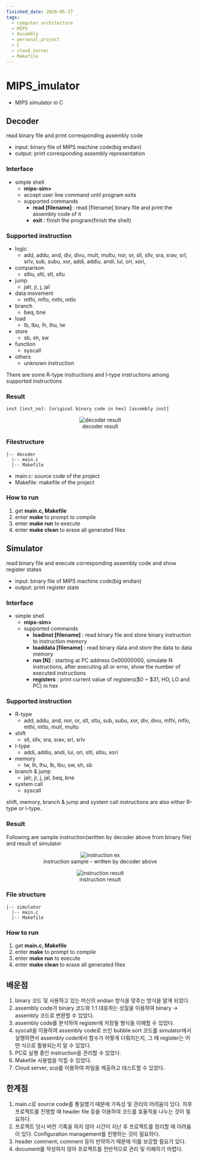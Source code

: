 ```yaml
---
finished_date: 2020-05-27
tags:
  - computer_architecture
  - MIPS
  - Assembly
  - personal_project
  - C
  - cloud_server
  - Makefile
---
```

# MIPS_imulator
- MIPS simulator in C

## Decoder
read binary file and print corresponding assembly code
- input: binary file of MIPS machine code(big endian)
- output: print corresponding assembly representation
### Interface
- simple shell
  - **mips-sim>**
  - accept user line command until program exits
  - supported commands
    - **read [filename]** : read [filename] binary file and print the assembly code of it
    - **exit** : finish the program(finish the shell)

### Supported instruction
- logic
  - add, addu, and, div, divu, mult, multu, nor, or, sll, sllv, sra, srav, srl, srlv, sub, subu, xor, addi, addiu, andi,  lui, ori, xori,
- comparison
  - sltiu, slti, slt, sltu
- jump
  - jalr, jr, j, jal
- data movement
  - mfhi, mflo, mthi, mtlo
- branch
  - beq, bne
- load
  - lb, lbu, lh, lhu, lw
- store
  - sb, sh, sw 
- function
  - syscall 
- others
  - unknown instruction

There are some R-type instructions and I-type instructions among supported instructions

### Result
```
inst [inst_no]: [original binary code in hex] [assembly inst] 
```
<p align="center">
  <img src="./images/decoder_result.PNG" alt="decoder result"> <br/>
  decoder result
</p>

### Filestructure
```
|-- decoder
  |-- main.c
  |-- Makefile
```
- main.c: source code of the project
- Makefile: makefile of the project

### How to run
1. get **main.c, Makefile**
2. enter **make** to prompt to compile 
3. enter **make run** to execute
4. enter **make clean** to erase all generated files
  
## Simulator
read binary file and execute corresponding assembly code and show register states
- input: binary file of MIPS machine code(big endian)
- output: print register state

### Interface
- simple shell
  - **mips-sim>**
  - supported commands
    - **loadinst [filename]** : read binary file and store binary instruction to instruction memory
    - **loaddata [filename]** : read binary data and store the data to data memory
    - **run [N]** : starting at PC address 0x00000000, simulate N instructions, after executing all or error, show the number of executed instructions
    - **registers** : print current value of registers($0 ~ $31, HO, LO and PC) in hex

### Supported instruction
- R-type
  - add, addu, and, nor, or, slt, sltu, sub, subu, xor, div, divu, mfhi, mflo, mthi, mtlo, mult, multu
- shift
  - sll, sllv, sra, srav, srl, srlv
- I-type
  - addi, addiu, andi, lui, ori, slti, sltiu, xori
- memory
  - lw, lh, lhu, lb, lbu, sw, sh, sb
- branch & jump
  - jalr, jr, j, jal, beq, bne 
- system call
  - syscall 

shift, memory, branch & jump and system call instructions are also either R-type or I-type.

### Result
Following are sample instruction(written by decoder above from binary file) and result of simulator
<p align="center">
  <img src="./images/simulator_inst.PNG" alt="instruction ex"> <br/>
  instruction sample - written by decoder above
</p>

<p align="center">
  <img src="./images/simulator_result.PNG" alt="instruction result"> <br/>
  instruction result
</p>

### File structure
```
|-- simulator
  |-- main.c
  |-- Makefile
```

### How to run
1. get **main.c, Makefile**
2. enter **make** to prompt to compile 
3. enter **make run** to execute
4. enter **make clean** to erase all generated files

## 배운점
1. binary 코드 및 사용하고 있는 머신의 endian 방식을 맞추는 방식을 알게 되었다.
2. assembly code가 binary 코드와 1:1 대응하는 성질을 이용하여 binary -> assembly 코드로 변환할 수 있었다.
3. assembly code를 분석하여 register에 저장될 형식을 이해할 수 있었다.
4. syscall을 이용하여 assembly code로 쓰인 bubble sort 코드를 simulator에서 실행하면서 assembly code에서 함수가 어떻게 다뤄지는지, 그 때 register는 어떤 식으로 활용되는지 알 수 있었다.
5. PC로 실행 중인 instruction을 관리할 수 있었다.
6. Makefile 사용법을 익힐 수 있었다.
7. Cloud server, scp를 이용하여 파일을 제출하고 테스트할 수 있었다.

## 한계점
1. main.c로 source code를 통일했기 때문에 가독성 및 관리의 어려움이 있다. 차후 프로젝트를 진행할 때 header file 등을 이용하여 코드를 효율적을 나누는 것이 필요하다.
2. 프로젝트 당시 버전 기록을 하지 않아 시간이 지난 후 프로젝트를 정리할 때 어려움이 있다. Configuration management를 진행하는 것이 필요하다.
3. header comment, comment 등이 빈약하기 때문에 이를 보강할 필요가 있다.
4. document를 작성하지 않아 프로젝트를 전반적으로 관리 및 이해하기 어렵다.
